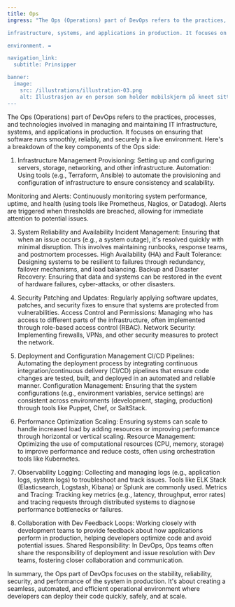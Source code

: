 ```yaml
---
title: Ops
ingress: "The Ops (Operations) part of DevOps refers to the practices, processes, and technologies involved in managing and maintaining IT 

infrastructure, systems, and applications in production. It focuses on ensuring that software runs smoothly, reliably, and securely in a live 

environment. =

navigation_link:
  subtitle: Prinsipper

banner:
  image:
    src: /illustrations/illustration-03.png
    alt: Illustrasjon av en person som holder mobilskjerm på kneet sitt
---
```


The Ops (Operations) part of DevOps refers to the practices, processes, and technologies involved in managing and maintaining IT infrastructure, systems, and applications in production. It focuses on ensuring that software runs smoothly, reliably, and securely in a live environment. Here's a breakdown of the key components of the Ops side:

1. Infrastructure Management
Provisioning: Setting up and configuring servers, storage, networking, and other infrastructure.
Automation: Using tools (e.g., Terraform, Ansible) to automate the provisioning and configuration of infrastructure to ensure consistency and scalability.

Monitoring and Alerts: Continuously monitoring system performance, uptime, and health (using tools like Prometheus, Nagios, or Datadog). Alerts are triggered when thresholds are breached, allowing for immediate attention to potential issues.

3. System Reliability and Availability
Incident Management: Ensuring that when an issue occurs (e.g., a system outage), it's resolved quickly with minimal disruption. This involves maintaining runbooks, response teams, and postmortem processes.
High Availability (HA) and Fault Tolerance: Designing systems to be resilient to failures through redundancy, failover mechanisms, and load balancing.
Backup and Disaster Recovery: Ensuring that data and systems can be restored in the event of hardware failures, cyber-attacks, or other disasters.

4. Security
Patching and Updates: Regularly applying software updates, patches, and security fixes to ensure that systems are protected from vulnerabilities.
Access Control and Permissions: Managing who has access to different parts of the infrastructure, often implemented through role-based access control (RBAC).
Network Security: Implementing firewalls, VPNs, and other security measures to protect the network.

5. Deployment and Configuration Management
CI/CD Pipelines: Automating the deployment process by integrating continuous integration/continuous delivery (CI/CD) pipelines that ensure code changes are tested, built, and deployed in an automated and reliable manner.
Configuration Management: Ensuring that the system configurations (e.g., environment variables, service settings) are consistent across environments (development, staging, production) through tools like Puppet, Chef, or SaltStack.

6. Performance Optimization
Scaling: Ensuring systems can scale to handle increased load by adding resources or improving performance through horizontal or vertical scaling.
Resource Management: Optimizing the use of computational resources (CPU, memory, storage) to improve performance and reduce costs, often using orchestration tools like Kubernetes.

7. Observability
Logging: Collecting and managing logs (e.g., application logs, system logs) to troubleshoot and track issues. Tools like ELK Stack (Elasticsearch, Logstash, Kibana) or Splunk are commonly used.
Metrics and Tracing: Tracking key metrics (e.g., latency, throughput, error rates) and tracing requests through distributed systems to diagnose performance bottlenecks or failures.

8. Collaboration with Dev
Feedback Loops: Working closely with development teams to provide feedback about how applications perform in production, helping developers optimize code and avoid potential issues.
Shared Responsibility: In DevOps, Ops teams often share the responsibility of deployment and issue resolution with Dev teams, fostering closer collaboration and communication.

In summary, the Ops part of DevOps focuses on the stability, reliability, security, and performance of the system in production. It's about creating a seamless, automated, and efficient operational environment where developers can deploy their code quickly, safely, and at scale.
